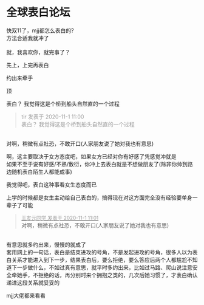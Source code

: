 # 全球表白论坛


快双11了，mjj都怎么表白的?<br />
方法合适我就冲了<br />
<br />
就，我喜欢你，就完事了？

先上，上完再表白

约出来牵手

顶

表白？ 我觉得这是个桥到船头自然直的一个过程

<div class="quote"><blockquote><font color="#999999">tir 发表于 2020-11-1 11:00</font><br />
<font color="#999999">表白？ 我觉得这是个桥到船头自然直的一个过程</font></blockquote></div><br />
对啊，稍微有点社恐，不敢开口(人家朋友说了她对我也有意思)

啊，这主要取决于女方态度吧，如果女方已经对你有好感了凭感觉冲就是<br />
如果不至于说有好感/不熟/敷衍，你冲上去表白就是不想做朋友了(除非你帅到路边随机表白陌生人都能成事)

我觉得吧，表白这种事看女生态度而已

上学的时候都是女生主动给自己表白的，搞得现在对这方面完全没有经验<img src="static/image/smiley/yct/014.gif" smilieid="45" border="0" alt="" />要单身一辈子了可能<br />


<div class="quote"><blockquote><font size="2"><a href="https://www.hostloc.com/forum.php?mod=redirect&amp;goto=findpost&amp;pid=9384114&amp;ptid=760886" target="_blank"><font color="#999999">王友元同学 发表于 2020-11-1 11:01</font></a></font><br />
对啊，稍微有点社恐，不敢开口(人家朋友说了她对我也有意思)</blockquote></div><br />
有意思就多约出来，慢慢的就成了<br />
套用网上的一句话，表白是结束进攻的号角，不是发起进攻的号角，很多人以为表白关系才能进入到下一步，结果表白后，要么拒绝，要么答应后两个人都尴尬不知道下一步做什么，不如过真有意思，就平时多约出来，比如过马路、爬山说注意安全牵她手，不拒绝的话，再分别时来个拥抱之类的，几次后她习惯了，才表白确认递进这段关系就妥妥的<img src="static/image/smiley/default/lol.gif" smilieid="12" border="0" alt="" />

mjj大佬都来看看
